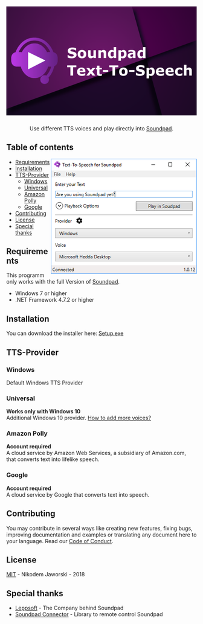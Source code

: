 <h1 align="center">
   <img src="SoundpadTTSLogo.png" alt="Text-To-Speech for Soundpad" title="Text-To-Speech for Soundpad Logo" />
</h1>

<p align="center">
    Use different TTS voices and play directly into <a href="https://store.steampowered.com/app/629520/Soundpad/">Soundpad</a>.
</p>




## Table of contents
<a href="https://mathewsachin.github.io/Captura/screenshots"><img src="app.png" align="right"></a>

  * [Requirements](#requirements)
  * [Installation](#installation)
  * [TTS-Provider](#tts-provider)
    * [Windows](#windows)
    * [Universal](#universal)
    * [Amazon Polly](#amazon-polly)
    * [Google](#google)
  * [Contributing](#contributing)
  * [License](#license)
  * [Special thanks](#special-thanks)

## Requirements
This programm only works with the full Version of <a href="https://store.steampowered.com/app/629520/Soundpad/">Soundpad</a>.

* Windows 7 or higher
* .NET Framework 4.7.2 or higher

## Installation
You can download the installer here: [Setup.exe](https://soundpadcontrol.blob.core.windows.net/soundpad-tts/Setup.exe)

## TTS-Provider

### Windows
Default Windows TTS Provider

### Universal
**Works only with Windows 10**  
Additional Windows 10 provider. [How to add more voices?](https://support.office.com/en-us/article/download-voices-for-immersive-reader-read-mode-and-read-aloud-4c83a8d8-7486-42f7-8e46-2b0fdf753130)

### Amazon Polly
**Account required**  
A cloud service by Amazon Web Services, a subsidiary of Amazon.com, that converts text into lifelike speech.  


### Google
**Account required**  
A cloud service by Google that converts text into speech.    


## Contributing
You may contribute in several ways like creating new features, fixing bugs, improving documentation and examples
or translating any document here to your language. Read our [Code of Conduct](CODE_OF_CONDUCT.md).

## License
[MIT](LICENSE) - Nikodem Jaworski - 2018

## Special thanks
* [Leppsoft](https://leppsoft.com/soundpad/de/) - The Company behind Soundpad
* [Soundpad Connector](https://github.com/medokin/soundpad-connector) - Library to remote control Soundpad
